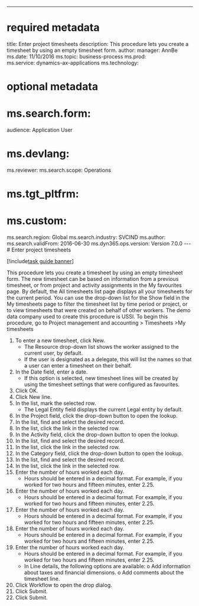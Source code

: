 --- 
# required metadata 
 
title: Enter project timesheets
description: This procedure lets you create a timesheet by using an empty timesheet form. 
author: 
manager: AnnBe 
ms.date: 11/10/2016
ms.topic: business-process 
ms.prod:  
ms.service: dynamics-ax-applications 
ms.technology:  
 
# optional metadata 
 
# ms.search.form:   
audience: Application User 
# ms.devlang:  
ms.reviewer: 
ms.search.scope: Operations 
# ms.tgt_pltfrm:  
# ms.custom:  
ms.search.region: Global
ms.search.industry: SVCIND
ms.author: 
ms.search.validFrom: 2016-06-30 
ms.dyn365.ops.version: Version 7.0.0 
---# Enter project timesheets

[!include[task guide banner](../../includes/task-guide-banner.md)]

This procedure lets you create a timesheet by using an empty timesheet form. The new timesheet can be based on information from a previous timesheet, or from project and activity assignments in the My favourites page. By default, the All timesheets list page displays all your timesheets for the current period. You can use the drop-down list for the Show field in the My timesheets page to filter the timesheet list by time period or project, or to view timesheets that were created on behalf of other workers. The demo data company used to create this procedure is USSI. To begin this procedure, go to Project management and accounting > Timesheets >My timesheets

1. To enter a new timesheet, click New.
    * The Resource drop-down list shows the worker assigned to the current user, by default.  
    * If the user is designated as a delegate, this will list the names so that a user can enter a timesheet on their behalf.  
2. In the Date field, enter a date.
    * If this option is selected, new timesheet lines will be created by using the timesheet settings that were configured as favourites.  
3. Click OK.
4. Click New line.
5. In the list, mark the selected row.
    * The Legal Entity field displays the current Legal entity by default.   
6. In the Project field, click the drop-down button to open the lookup.
7. In the list, find and select the desired record.
8. In the list, click the link in the selected row.
9. In the Activity field, click the drop-down button to open the lookup.
10. In the list, find and select the desired record.
11. In the list, click the link in the selected row.
12. In the Category field, click the drop-down button to open the lookup.
13. In the list, find and select the desired record.
14. In the list, click the link in the selected row.
15. Enter the number of hours worked each day.
    * Hours should be entered in a decimal format.  For example, if you worked for two hours and fifteen minutes, enter 2.25.   
16. Enter the number of hours worked each day.
    * Hours should be entered in a decimal format.  For example, if you worked for two hours and fifteen minutes, enter 2.25.   
17. Enter the number of hours worked each day.
    * Hours should be entered in a decimal format.  For example, if you worked for two hours and fifteen minutes, enter 2.25.   
18. Enter the number of hours worked each day.
    * Hours should be entered in a decimal format.  For example, if you worked for two hours and fifteen minutes, enter 2.25.   
19. Enter the number of hours worked each day.
    * Hours should be entered in a decimal format.  For example, if you worked for two hours and fifteen minutes, enter 2.25.   
    * In Line details, the following options are available:  o	Add information about taxes and financial dimensions.  o	Add comments about the timesheet line.  
20. Click Workflow to open the drop dialog.
21. Click Submit.
22. Click Submit.


